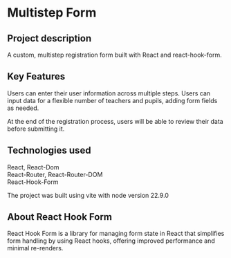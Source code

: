 # Multistep Form

## Project description
A custom, multistep registration form  built with React and react-hook-form. 

## Key Features
Users can enter their user information across multiple steps. Users can input data for a flexible number of teachers and pupils, adding form fields as needed.  

At the end of the registration process, users will be able to review their data before submitting it.

## Technologies used
React, React-Dom  
React-Router, React-Router-DOM  
React-Hook-Form  

The project was built using vite with node version 22.9.0

## About React Hook Form
React Hook Form is a library for managing form state in React that simplifies form handling by using React hooks, offering improved performance and minimal re-renders.
